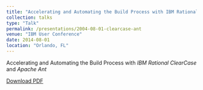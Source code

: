 ```yaml
---
title: "Accelerating and Automating the Build Process with IBM Rational ClearCase and Ant"
collection: talks
type: "Talk"
permalink: /presentations/2004-08-01-clearcase-ant
venue: "IBM User Conference"
date: 2014-08-01
location: "Orlando, FL"
---
```


Accelerating and Automating the Build Process with _IBM Rational ClearCase_ and _Apache Ant_

[Download PDF](/files/pdf/Accelerating-and-Automating-the-Build-Process-with-ClearCase-and-Ant.pdf)
